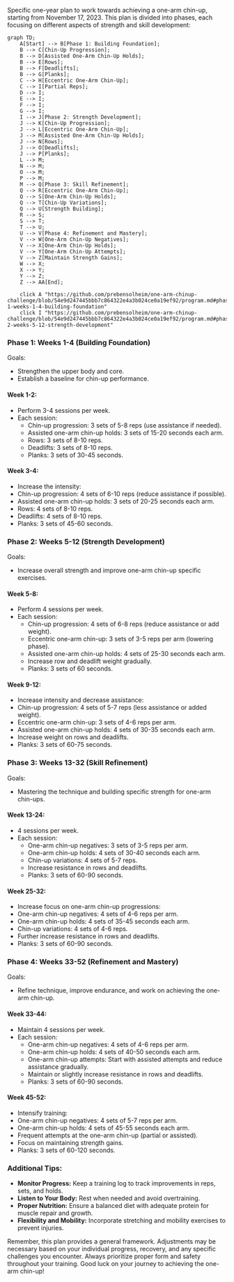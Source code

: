 Specific one-year plan to work towards achieving a one-arm chin-up, starting from November 17, 2023. This plan is divided into phases, each focusing on different aspects of strength and skill development:
```mermaid
graph TD;
    A[Start] --> B[Phase 1: Building Foundation];
    B --> C[Chin-Up Progression];
    B --> D[Assisted One-Arm Chin-Up Holds];
    B --> E[Rows];
    B --> F[Deadlifts];
    B --> G[Planks];
    C --> H[Eccentric One-Arm Chin-Up];
    C --> I[Partial Reps];
    D --> I;
    E --> I;
    F --> I;
    G --> I;
    I --> J[Phase 2: Strength Development];
    J --> K[Chin-Up Progression];
    J --> L[Eccentric One-Arm Chin-Up];
    J --> M[Assisted One-Arm Chin-Up Holds];
    J --> N[Rows];
    J --> O[Deadlifts];
    J --> P[Planks];
    L --> M;
    N --> M;
    O --> M;
    P --> M;
    M --> Q[Phase 3: Skill Refinement];
    Q --> R[Eccentric One-Arm Chin-Up];
    Q --> S[One-Arm Chin-Up Holds];
    Q --> T[Chin-Up Variations];
    Q --> U[Strength Building];
    R --> S;
    S --> T;
    T --> U;
    U --> V[Phase 4: Refinement and Mastery];
    V --> W[One-Arm Chin-Up Negatives];
    V --> X[One-Arm Chin-Up Holds];
    V --> Y[One-Arm Chin-Up Attempts];
    V --> Z[Maintain Strength Gains];
    W --> X;
    X --> Y;
    Y --> Z;
    Z --> AA[End];

    click A "https://github.com/prebensolheim/one-arm-chinup-challenge/blob/54e9d247445bbb7c864322e4a3b024ce0a19ef92/program.md#phase-1-weeks-1-4-building-foundation"
    click I "https://github.com/prebensolheim/one-arm-chinup-challenge/blob/54e9d247445bbb7c864322e4a3b024ce0a19ef92/program.md#phase-2-weeks-5-12-strength-development"

```
### Phase 1: Weeks 1-4 (Building Foundation)
Goals:
- Strengthen the upper body and core.
- Establish a baseline for chin-up performance.

#### Week 1-2:
- Perform 3-4 sessions per week.
- Each session:
  - Chin-up progression: 3 sets of 5-8 reps (use assistance if needed).
  - Assisted one-arm chin-up holds: 3 sets of 15-20 seconds each arm.
  - Rows: 3 sets of 8-10 reps.
  - Deadlifts: 3 sets of 8-10 reps.
  - Planks: 3 sets of 30-45 seconds.

#### Week 3-4:
- Increase the intensity:
- Chin-up progression: 4 sets of 6-10 reps (reduce assistance if possible).
- Assisted one-arm chin-up holds: 3 sets of 20-25 seconds each arm.
- Rows: 4 sets of 8-10 reps.
- Deadlifts: 4 sets of 8-10 reps.
- Planks: 3 sets of 45-60 seconds.

### Phase 2: Weeks 5-12 (Strength Development)
Goals:
- Increase overall strength and improve one-arm chin-up specific exercises.

#### Week 5-8:
- Perform 4 sessions per week.
- Each session:
  - Chin-up progression: 4 sets of 6-8 reps (reduce assistance or add weight).
  - Eccentric one-arm chin-up: 3 sets of 3-5 reps per arm (lowering phase).
  - Assisted one-arm chin-up holds: 4 sets of 25-30 seconds each arm.
  - Increase row and deadlift weight gradually.
  - Planks: 3 sets of 60 seconds.

#### Week 9-12:
- Increase intensity and decrease assistance:
- Chin-up progression: 4 sets of 5-7 reps (less assistance or added weight).
- Eccentric one-arm chin-up: 3 sets of 4-6 reps per arm.
- Assisted one-arm chin-up holds: 4 sets of 30-35 seconds each arm.
- Increase weight on rows and deadlifts.
- Planks: 3 sets of 60-75 seconds.

### Phase 3: Weeks 13-32 (Skill Refinement)
Goals:
- Mastering the technique and building specific strength for one-arm chin-ups.

#### Week 13-24:
- 4 sessions per week.
- Each session:
  - One-arm chin-up negatives: 3 sets of 3-5 reps per arm.
  - One-arm chin-up holds: 4 sets of 30-40 seconds each arm.
  - Chin-up variations: 4 sets of 5-7 reps.
  - Increase resistance in rows and deadlifts.
  - Planks: 3 sets of 60-90 seconds.

#### Week 25-32:
- Increase focus on one-arm chin-up progressions:
- One-arm chin-up negatives: 4 sets of 4-6 reps per arm.
- One-arm chin-up holds: 4 sets of 35-45 seconds each arm.
- Chin-up variations: 4 sets of 4-6 reps.
- Further increase resistance in rows and deadlifts.
- Planks: 3 sets of 60-90 seconds.

### Phase 4: Weeks 33-52 (Refinement and Mastery)
Goals:
- Refine technique, improve endurance, and work on achieving the one-arm chin-up.

#### Week 33-44:
- Maintain 4 sessions per week.
- Each session:
  - One-arm chin-up negatives: 4 sets of 4-6 reps per arm.
  - One-arm chin-up holds: 4 sets of 40-50 seconds each arm.
  - One-arm chin-up attempts: Start with assisted attempts and reduce assistance gradually.
  - Maintain or slightly increase resistance in rows and deadlifts.
  - Planks: 3 sets of 60-90 seconds.

#### Week 45-52:
- Intensify training:
- One-arm chin-up negatives: 4 sets of 5-7 reps per arm.
- One-arm chin-up holds: 4 sets of 45-55 seconds each arm.
- Frequent attempts at the one-arm chin-up (partial or assisted).
- Focus on maintaining strength gains.
- Planks: 3 sets of 60-120 seconds.

### Additional Tips:
- **Monitor Progress:** Keep a training log to track improvements in reps, sets, and holds.
- **Listen to Your Body:** Rest when needed and avoid overtraining.
- **Proper Nutrition:** Ensure a balanced diet with adequate protein for muscle repair and growth.
- **Flexibility and Mobility:** Incorporate stretching and mobility exercises to prevent injuries.

Remember, this plan provides a general framework. Adjustments may be necessary based on your individual progress, recovery, and any specific challenges you encounter. Always prioritize proper form and safety throughout your training. Good luck on your journey to achieving the one-arm chin-up!
